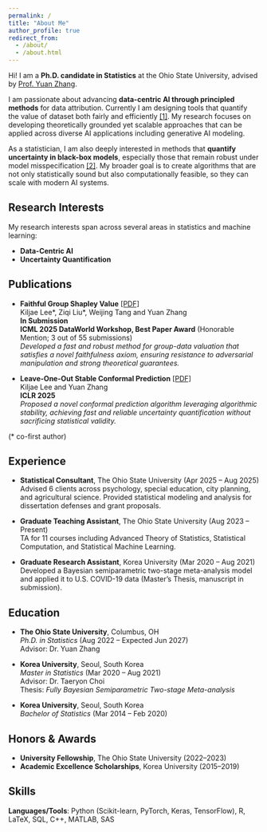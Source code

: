 ```yaml
---
permalink: /
title: "About Me"
author_profile: true
redirect_from: 
  - /about/
  - /about.html
---
```


Hi! I am a **Ph.D. candidate in Statistics** at the Ohio State University, advised by [Prof. Yuan Zhang](https://www.asc.ohio-state.edu/zhang.7824/).

I am passionate about advancing **data-centric AI through principled methods** for data attribution. Currently I am designing tools that quantify the value of dataset both fairly and efficiently [[1]](https://arxiv.org/abs/2505.19013). My research focuses on developing theoretically grounded yet scalable approaches that can be applied across diverse AI applications including generative AI modeling.

As a statistician, I am also deeply interested in methods that **quantify uncertainty in black-box models**, especially those that remain robust under model misspecification [[2]](https://openreview.net/forum?id=Bt1vnCnAVS&noteId=uNqjmfay9Q). My broader goal is to create algorithms that are not only statistically sound but also computationally feasible, so they can scale with modern AI systems.

## Research Interests

My research interests span across several areas in statistics and machine learning:

- **Data-Centric AI**
- **Uncertainty Quantification**

## Publications

- **Faithful Group Shapley Value** [[PDF]](https://arxiv.org/abs/2505.19013)  
  Kiljae Lee\*, Ziqi Liu\*, Weijing Tang and Yuan Zhang  
  **In Submission**  
  **ICML 2025 DataWorld Workshop, Best Paper Award** (Honorable Mention; 3 out of 55 submissions)  
  *Developed a fast and robust method for group-data valuation that satisfies a novel faithfulness axiom, ensuring resistance to adversarial manipulation and strong theoretical guarantees.*
  

- **Leave-One-Out Stable Conformal Prediction** [[PDF]](https://openreview.net/forum?id=Bt1vnCnAVS)  
  Kiljae Lee and Yuan Zhang  
  **ICLR 2025**  
  *Proposed a novel conformal prediction algorithm leveraging algorithmic stability, achieving fast and reliable uncertainty quantification without sacrificing statistical validity.*
  
(* co-first author)

## Experience

- **Statistical Consultant**, The Ohio State University (Apr 2025 – Aug 2025)  
  Advised 6 clients across psychology, special education, city planning, and agricultural science. Provided statistical modeling and analysis for dissertation defenses and grant proposals.

- **Graduate Teaching Assistant**, The Ohio State University (Aug 2023 – Present)  
  TA for 11 courses including Advanced Theory of Statistics, Statistical Computation, and Statistical Machine Learning.

- **Graduate Research Assistant**, Korea University (Mar 2020 – Aug 2021)  
  Developed a Bayesian semiparametric two-stage meta-analysis model and applied it to U.S. COVID-19 data (Master’s Thesis, manuscript in submission).

## Education

- **The Ohio State University**, Columbus, OH  
  *Ph.D. in Statistics* (Aug 2022 – Expected Jun 2027)  
  Advisor: Dr. Yuan Zhang

- **Korea University**, Seoul, South Korea  
  *Master in Statistics* (Mar 2020 – Aug 2021)  
  Advisor: Dr. Taeryon Choi  
  Thesis: *Fully Bayesian Semiparametric Two-stage Meta-analysis*

- **Korea University**, Seoul, South Korea  
  *Bachelor of Statistics* (Mar 2014 – Feb 2020)  

## Honors & Awards

- **University Fellowship**, The Ohio State University (2022–2023)
- **Academic Excellence Scholarships**, Korea University (2015–2019)

## Skills

**Languages/Tools**: Python (Scikit-learn, PyTorch, Keras, TensorFlow), R, LaTeX, SQL, C++, MATLAB, SAS